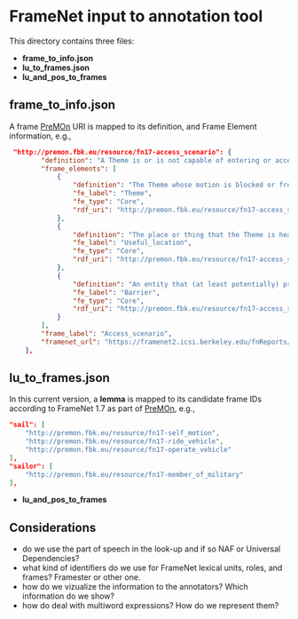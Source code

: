 # FrameNet input to annotation tool

This directory contains three files:
* **frame_to_info.json**
* **lu_to_frames.json**
* **lu_and_pos_to_frames**

## **frame_to_info.json**

A frame [PreMOn](https://premon.fbk.eu/) URI is mapped to its definition, and Frame Element information, e.g.,
```json
 "http://premon.fbk.eu/resource/fn17-access_scenario": {
        "definition": "A Theme is or is not capable of entering or accessing a Useful_location because of/despite a Barrier.",
        "frame_elements": [
            {
                "definition": "The Theme whose motion is blocked or free.  ",
                "fe_label": "Theme",
                "fe_type": "Core",
                "rdf_uri": "http://premon.fbk.eu/resource/fn17-access_scenario@theme"
            },
            {
                "definition": "The place or thing that the Theme is headed towards, despite a potential or actual Barrier.",
                "fe_label": "Useful_location",
                "fe_type": "Core",
                "rdf_uri": "http://premon.fbk.eu/resource/fn17-access_scenario@useful_location"
            },
            {
                "definition": "An entity that (at least potentially) prevents the Theme from getting to the Useful_location. ",
                "fe_label": "Barrier",
                "fe_type": "Core",
                "rdf_uri": "http://premon.fbk.eu/resource/fn17-access_scenario@barrier"
            }
        ],
        "frame_label": "Access_scenario",
        "framenet_url": "https://framenet2.icsi.berkeley.edu/fnReports/data/frame/Access_scenario.xml"
    },
```

## **lu_to_frames.json**

In this current version, a **lemma** is mapped to its candidate frame IDs according to FrameNet 1.7 as part of [PreMOn](https://premon.fbk.eu/), e.g.,

```json
"sail": [
    "http://premon.fbk.eu/resource/fn17-self_motion",
    "http://premon.fbk.eu/resource/fn17-ride_vehicle",
    "http://premon.fbk.eu/resource/fn17-operate_vehicle"
],
"sailor": [
    "http://premon.fbk.eu/resource/fn17-member_of_military"
],
```

* **lu_and_pos_to_frames**

## Considerations
* do we use the part of speech in the look-up and if so NAF or Universal Dependencies?
* what kind of identifiers do we use for FrameNet lexical units, roles, and frames? Framester or other one.
* how do we vizualize the information to the annotators? Which information do we show?
* how do deal with multiword expressions? How do we represent them?